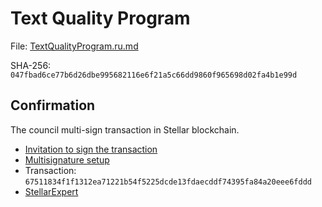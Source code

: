 Text Quality Program
======================

File: [TextQualityProgram.ru.md](TextQualityProgram.ru.md)

SHA-256: `047fbad6ce77b6d26dbe995682116e6f21a5c66dd9860f965698d02fa4b1e99d`

## Confirmation

The council multi-sign transaction in Stellar blockchain.

- [Invitation to sign the transaction](https://t.me/c/2042260878/506)
- [Multisignature setup](https://eurmtl.me/sign_tools/67511834f1f1312ea71221b54f5225dcde13fdaecddf74395fa84a20eee6fddd)
- Transaction: `67511834f1f1312ea71221b54f5225dcde13fdaecddf74395fa84a20eee6fddd`
- [StellarExpert](https://stellar.expert/explorer/public/tx/67511834f1f1312ea71221b54f5225dcde13fdaecddf74395fa84a20eee6fddd)
